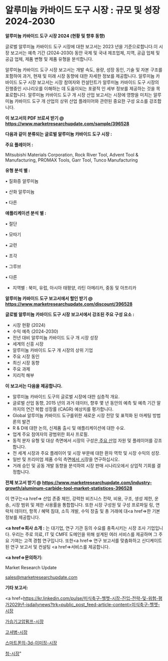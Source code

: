# 알루미늄 카바이드 도구 시장 : 규모 및 성장 2024-2030

<strong>알루미늄 카바이드 도구 시장 2024 (현황 및 향후 동향)</strong>

글로벌 알루미늄 카바이드 도구 시장에 대한 보고서는 2023 년을 기준으로합니다.이 시장 보고서는 예측 기간 (2024-2030) 동안 국제 및 국내 제조업체, 지역, 공급 업체 및 공급 업체, 제품 변형 및 제품 유형을 분석합니다.

알루미늄 카바이드 도구 시장 보고서는 개발 속도, 용량, 성장 동인, 기술 및 자본 구조를 포함하여 과거, 현재 및 미래 시장 동향에 대한 자세한 정보를 제공합니다. 알루미늄 카바이드 도구 시장 보고서는 시장 참여자와 컨설턴트가 알루미늄 카바이드 도구 시장의 진행중인 시나리오를 이해하는 데 도움이되는 포괄적 인 세부 정보를 제공하는 것을 목표로합니다. 알루미늄 카바이드 도구 개 시장 산업 보고서는 시장에 영향을 미치는 알루미늄 카바이드 도구 개 산업의 상위 산업 플레이어와 관련된 중요한 구성 요소를 강조합니다.



<strong>이 보고서의 PDF 브로셔 받기 @ <a href=https://www.marketresearchupdate.com/sample/396528>https://www.marketresearchupdate.com/sample/396528</a></strong>



<strong>다음과 같이 분류되는 글로벌 알루미늄 카바이드 도구 시장 :</strong>



<strong>주요 플레이어 :</strong>

Mitsubishi Materials Corporation, Rock River Tool, Advent Tool & Manufacturing, PROMAX Tools, Garr Tool, Tunco Manufacturing



<strong>유형 분석 별 :</strong>

• 질화증 알루미늄

• 산화 알루미늄

• 다른



<strong>애플리케이션 분석 별 :</strong>

• 절단

• 모따기

• 교련

• 조각

• 그루브

• 다른

<ul>
  <li>지역별 : 북미, 유럽, 아시아 태평양, 라틴 아메리카, 중동 및 아프리카</li>
</ul>


<strong>알루미늄 카바이드 도구 보고서에서 할인 받기 @ <a href=https://www.marketresearchupdate.com/discount/396528>https://www.marketresearchupdate.com/discount/396528</a></strong>



<strong>글로벌 알루미늄 카바이드 도구 시장 보고서에서 강조된 주요 구성 요소 :</strong>
<ul>
  <li>시장 현황 (2024)</li>
  <li>수익 예측 (2024-2030)</li>
  <li>전년 대비 알루미늄 카바이드 도구 개 시장 성장</li>
  <li>세계의 신흥 시장</li>
  <li>알루미늄 카바이드 도구 개 시장의 상위 기업</li>
  <li>주요 시장 동인</li>
  <li>최신 시장 동향</li>
  <li>주요 과제</li>
  <li>지리적 해부</li>
</ul>


<strong>이 보고서는 다음을 제공합니다.</strong>
<ul>
  <li>알루미늄 카바이드 도구의 글로벌 시장에 대한 심층적 개요.</li>
  <li>글로벌 산업 동향, 2015 년의 과거 데이터, 향후 몇 년 동안의 예측 및 예측 기간 말까지의 연간 복합 성장률 (CAGR) 예상치를 평가합니다.</li>
  <li>Global 알루미늄 카바이드 도구를위한 새로운 시장 전망 및 표적화 된 마케팅 방법론의 발견</li>
  <li>R &amp; D에 대한 논의, 신제품 출시 및 애플리케이션에 대한 수요.</li>
  <li>업계 주요 참여자의 광범위한 회사 프로필.</li>
  <li>동적 분자 유형 및 대상 측면에서 시장의 구성은<a href=> 주요 산</a>업 자원 및 플레이어를 강조합니다.</li>
  <li>전 세계 시장과 주요 플레이어 및 시장 부문에 대한 환자 역학 및 시장 수익의 성장.</li>
  <li>일반 및 프리미엄 제품 수익 측면<a href=>에서 시</a>장을 연구하십시오.</li>
  <li>거래 승인 및 공동 개발 동향을 분석하여 시장 판매 시나리오에서 상업적 기회를 결정합니다.</li>
</ul>



<strong>전체 보고서 받기 @ <a href=https://www.marketresearchupdate.com/industry-growth/aluminum-carbide-tool-market-statistices-396528>https://www.marketresearchupdate.com/industry-growth/aluminum-carbide-tool-market-statistices-396528</a></strong>

이 연구는<a href=> 산업 존중</a> 체인, 강력한 비즈니스 전략, 비용, 구조, 생성 제한, 운송, 시장 범위 및 제한 사용률을 통합합니다. 또한 시장 구성원 및 구성 프로파일 링, 연락처 데이터, 항목 / 혜택 침대, 소득 개발, 수익 창출 및 총 거래에 대<a href=>한 기본 </a>정보를 제공합니다.



<strong><a href=>회사 소</a>개 :</strong>
는 대기업, 연구 기관 등의 수요를 충족시키는 시장 조사 기업입니다. 우리는 주로 의료, IT 및 CMFE 도메인을 위해 설계된 여러 서비스를 제공하며 그 주요 기여는 고객 경험 연구입니다. 또한<a href=> 연구 보</a>고서를 맞춤화하고 신디케이트 된 연구 보고서 및 컨설팅 <a href=>서비스</a>를 제공합니다.



<strong><a href=>문의하기:</a></strong>

Market Research Update

sales@marketresearchupdate.com



<strong>기타 보고서:</strong>

<a href=https://kr.linkedin.com/pulse/미식축구-헬멧-시장-진입-전략-및-위험-평가2029년-isdailynews?trk=public_post_feed-article-content>미식축구-헬멧-시장</a>

<a href=https://www.linkedin.com/pulse/가습기고압펌프-시장-현재-및-미래-성장-2029-analytics-alchemy-360-analysis-6gmef/>가습기고압펌프-시장</a>

<a href=https://www.linkedin.com/pulse/고셔병-시장-진입-전략-및-위험-평가2029년-survey-spotlight-pro-24-analysis-rcxaf/>고셔병-시장</a>

<a href=https://www.linkedin.com/pulse/스마트폰의-3d-이미징-시장-현재-및-미래-성장-2029-consumer-connection-compendium-ana-sbqqf/>스마트폰의-3d-이미징-시장</a>

<a href=https://www.linkedin.com/pulse/청-시장-경쟁-분석-및-성장-잠재력-2030-data-dive-diaries-24-analysis-oiqbc/>청-시장</a>"
